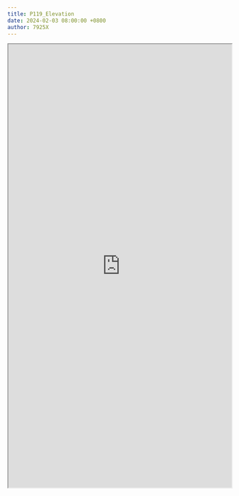 ```yaml
---
title: P119_Elevation
date: 2024-02-03 08:00:00 +0800
author: 7925X
---
```


<iframe src="https://y.dialwo.com/7925X2024/20240203-P119_Elevation.pdf" width="100%" height="1000px"></iframe>
